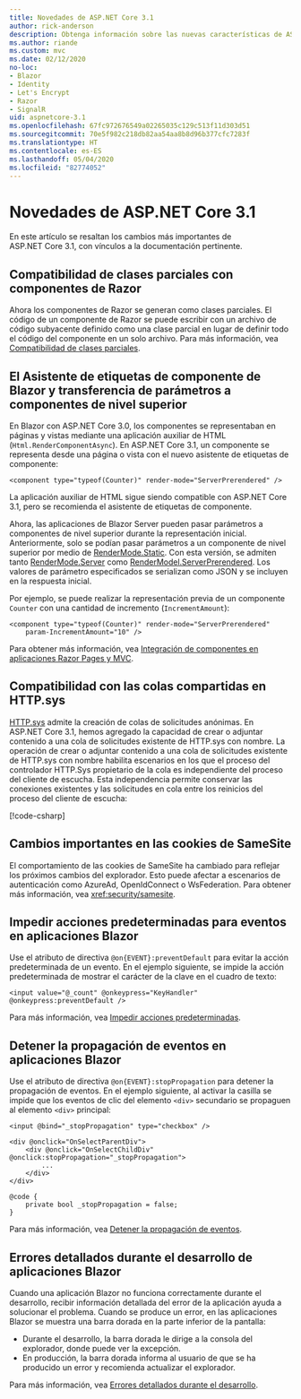 ```yaml
---
title: Novedades de ASP.NET Core 3.1
author: rick-anderson
description: Obtenga información sobre las nuevas características de ASP.NET Core 3.1.
ms.author: riande
ms.custom: mvc
ms.date: 02/12/2020
no-loc:
- Blazor
- Identity
- Let's Encrypt
- Razor
- SignalR
uid: aspnetcore-3.1
ms.openlocfilehash: 67fc972676549a02265035c129c513f11d303d51
ms.sourcegitcommit: 70e5f982c218db82aa54aa8b8d96b377cfc7283f
ms.translationtype: HT
ms.contentlocale: es-ES
ms.lasthandoff: 05/04/2020
ms.locfileid: "82774052"
---
```

# <a name="whats-new-in-aspnet-core-31"></a>Novedades de ASP.NET Core 3.1

En este artículo se resaltan los cambios más importantes de ASP.NET Core 3.1, con vínculos a la documentación pertinente.

## <a name="partial-class-support-for-razor-components"></a>Compatibilidad de clases parciales con componentes de Razor

Ahora los componentes de Razor se generan como clases parciales. El código de un componente de Razor se puede escribir con un archivo de código subyacente definido como una clase parcial en lugar de definir todo el código del componente en un solo archivo. Para más información, vea [Compatibilidad de clases parciales](xref:blazor/components#partial-class-support).

## <a name="blazor-component-tag-helper-and-pass-parameters-to-top-level-components"></a>El Asistente de etiquetas de componente de Blazor y transferencia de parámetros a componentes de nivel superior

En Blazor con ASP.NET Core 3.0, los componentes se representaban en páginas y vistas mediante una aplicación auxiliar de HTML (`Html.RenderComponentAsync`). En ASP.NET Core 3.1, un componente se representa desde una página o vista con el nuevo asistente de etiquetas de componente:

```cshtml
<component type="typeof(Counter)" render-mode="ServerPrerendered" />
```

La aplicación auxiliar de HTML sigue siendo compatible con ASP.NET Core 3.1, pero se recomienda el asistente de etiquetas de componente.

Ahora, las aplicaciones de Blazor Server pueden pasar parámetros a componentes de nivel superior durante la representación inicial. Anteriormente, solo se podían pasar parámetros a un componente de nivel superior por medio de [RenderMode.Static](xref:Microsoft.AspNetCore.Mvc.Rendering.RenderMode.Static). Con esta versión, se admiten tanto [RenderMode.Server](xref:Microsoft.AspNetCore.Mvc.Rendering.RenderMode.Server) como [RenderModel.ServerPrerendered](xref:Microsoft.AspNetCore.Mvc.Rendering.RenderMode.ServerPrerendered). Los valores de parámetro especificados se serializan como JSON y se incluyen en la respuesta inicial.

Por ejemplo, se puede realizar la representación previa de un componente `Counter` con una cantidad de incremento (`IncrementAmount`):

```cshtml
<component type="typeof(Counter)" render-mode="ServerPrerendered" 
    param-IncrementAmount="10" />
```

Para obtener más información, vea [Integración de componentes en aplicaciones Razor Pages y MVC](xref:blazor/integrate-components).

## <a name="support-for-shared-queues-in-httpsys"></a>Compatibilidad con las colas compartidas en HTTP.sys

[HTTP.sys](xref:fundamentals/servers/httpsys) admite la creación de colas de solicitudes anónimas. En ASP.NET Core 3.1, hemos agregado la capacidad de crear o adjuntar contenido a una cola de solicitudes existente de HTTP.sys con nombre. La operación de crear o adjuntar contenido a una cola de solicitudes existente de HTTP.sys con nombre habilita escenarios en los que el proceso del controlador HTTP.Sys propietario de la cola es independiente del proceso del cliente de escucha. Esta independencia permite conservar las conexiones existentes y las solicitudes en cola entre los reinicios del proceso del cliente de escucha:

[!code-csharp[](sample/Program.cs?name=snippet)]

## <a name="breaking-changes-for-samesite-cookies"></a>Cambios importantes en las cookies de SameSite

El comportamiento de las cookies de SameSite ha cambiado para reflejar los próximos cambios del explorador. Esto puede afectar a escenarios de autenticación como AzureAd, OpenIdConnect o WsFederation. Para obtener más información, vea <xref:security/samesite>.

## <a name="prevent-default-actions-for-events-in-blazor-apps"></a>Impedir acciones predeterminadas para eventos en aplicaciones Blazor

Use el atributo de directiva `@on{EVENT}:preventDefault` para evitar la acción predeterminada de un evento. En el ejemplo siguiente, se impide la acción predeterminada de mostrar el carácter de la clave en el cuadro de texto:

```razor
<input value="@_count" @onkeypress="KeyHandler" @onkeypress:preventDefault />
```

Para más información, vea [Impedir acciones predeterminadas](xref:blazor/event-handling#prevent-default-actions).

## <a name="stop-event-propagation-in-blazor-apps"></a>Detener la propagación de eventos en aplicaciones Blazor

Use el atributo de directiva `@on{EVENT}:stopPropagation` para detener la propagación de eventos. En el ejemplo siguiente, al activar la casilla se impide que los eventos de clic del elemento `<div>` secundario se propaguen al elemento `<div>` principal:

```razor
<input @bind="_stopPropagation" type="checkbox" />

<div @onclick="OnSelectParentDiv">
    <div @onclick="OnSelectChildDiv" @onclick:stopPropagation="_stopPropagation">
        ...
    </div>
</div>

@code {
    private bool _stopPropagation = false;
}
```

Para más información, vea [Detener la propagación de eventos](xref:blazor/event-handling#stop-event-propagation).

## <a name="detailed-errors-during-blazor-app-development"></a>Errores detallados durante el desarrollo de aplicaciones Blazor

Cuando una aplicación Blazor no funciona correctamente durante el desarrollo, recibir información detallada del error de la aplicación ayuda a solucionar el problema. Cuando se produce un error, en las aplicaciones Blazor se muestra una barra dorada en la parte inferior de la pantalla:

* Durante el desarrollo, la barra dorada le dirige a la consola del explorador, donde puede ver la excepción.
* En producción, la barra dorada informa al usuario de que se ha producido un error y recomienda actualizar el explorador.

Para más información, vea [Errores detallados durante el desarrollo](xref:blazor/handle-errors#detailed-errors-during-development).

